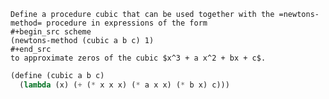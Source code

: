     Define a procedure cubic that can be used together with the =newtons-method= procedure in expressions of the form
    #+begin_src scheme
    (newtons-method (cubic a b c) 1)
    #+end_src
    to approximate zeros of the cubic $x^3 + a x^2 + bx + c$.

```scheme 
(define (cubic a b c)
  (lambda (x) (+ (* x x x) (* a x x) (* b x) c)))
```

